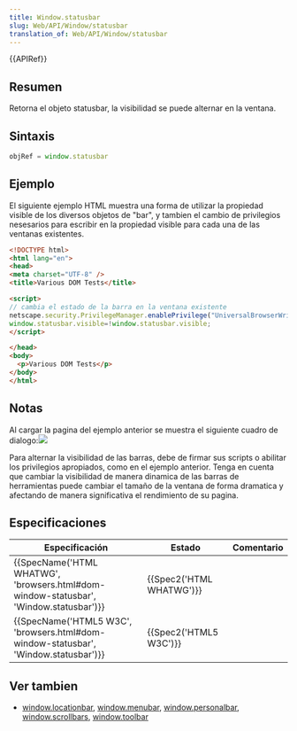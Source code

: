 ```yaml
---
title: Window.statusbar
slug: Web/API/Window/statusbar
translation_of: Web/API/Window/statusbar
---
```

{{APIRef}}

## Resumen

Retorna el objeto statusbar, la visibilidad se puede alternar en la ventana.

## Sintaxis

```js
objRef = window.statusbar
```

## Ejemplo

El siguiente ejemplo HTML muestra una forma de utilizar la propiedad visible de los diversos objetos de "bar", y tambien el cambio de privilegios nesesarios para escribir en la propiedad visible para cada una de las ventanas existentes.

```html
<!DOCTYPE html>
<html lang="en">
<head>
<meta charset="UTF-8" />
<title>Various DOM Tests</title>

<script>
// cambia el estado de la barra en la ventana existente
netscape.security.PrivilegeManager.enablePrivilege("UniversalBrowserWrite");
window.statusbar.visible=!window.statusbar.visible;
</script>

</head>
<body>
  <p>Various DOM Tests</p>
</body>
</html>
```

## Notas

Al cargar la pagina del ejemplo anterior se muestra el siguiente cuadro de dialogo:![](https://mdn.mozillademos.org/files/550/Modify_any_open_window_dialog.png)

Para alternar la visibilidad de las barras, debe de firmar sus scripts o abilitar los privilegios apropiados, como en el ejemplo anterior. Tenga en cuenta que cambiar la visibilidad de manera dinamica de las barras de herramientas puede cambiar el tamaño de la ventana de forma dramatica y afectando de manera significativa el rendimiento de su pagina.

## Especificaciones

| Especificación                                                                                                   | Estado                           | Comentario |
| ---------------------------------------------------------------------------------------------------------------- | -------------------------------- | ---------- |
| {{SpecName('HTML WHATWG', 'browsers.html#dom-window-statusbar', 'Window.statusbar')}} | {{Spec2('HTML WHATWG')}} |            |
| {{SpecName('HTML5 W3C', 'browsers.html#dom-window-statusbar', 'Window.statusbar')}} | {{Spec2('HTML5 W3C')}}     |            |

## Ver tambien

- [window.locationbar](/es/docs/Web/API/Window.locationbar), [window.menubar](/es/docs/Web/API/Window.menubar), [window.personalbar](/es/docs/Web/API/Window.personalbar), [window.scrollbars](/es/docs/Web/API/Window.scrollbars), [window.toolbar](/es/docs/Web/API/Window.toolbar)
